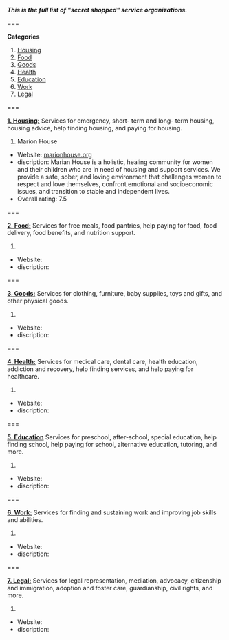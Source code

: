 ***This is the full list of "secret shopped" service organizations.***


===


**Categories**

1. [Housing](#housing)
2. [Food](#food)
3. [Goods](#goods)
4. [Health](#health)
5. [Education](#education)
6. [Work](#work)
7. [Legal](#legal)


===


[**1. Housing:**](#housing) Services for emergency, short- term and long- term housing, housing advice, help finding housing, and paying for housing.

1. Marion House
  - Website: [marionhouse.org](www.marionhouse.org)
 - discription: Marian House is a holistic, healing community for women and their children who are in need of housing and support services. We provide a safe, sober, and loving environment that challenges women to respect and love themselves, confront emotional and socioeconomic issues, and transition to stable and independent lives.
 - Overall rating: 7.5



===


[**2. Food:**](#food) Services for free meals, food pantries, help paying for food, food delivery, food benefits, and nutrition support.

1.
- Website:
- discription:




===


[**3. Goods:**](#goods) Services for clothing, furniture, baby supplies, toys and gifts, and other physical goods.

1.
- Website:
- discription:



===


[**4. Health:**](#health) Services for medical care, dental care, health education, addiction and recovery, help finding services, and help paying for healthcare.

1.
- Website:
- discription:



===


[**5. Education**](#education) Services for preschool, after-school, special education, help finding school, help paying for school, alternative education, tutoring, and more.

1.
- Website:
- discription:



===


[**6. Work:**](#work) Services for finding and sustaining work and improving job skills and abilities.

1.
- Website:
- discription:



===


[**7. Legal:**](#legal) Services for legal representation, mediation, advocacy, citizenship and immigration, adoption and foster care, guardianship, civil rights, and more.

1.
- Website:
- discription:
